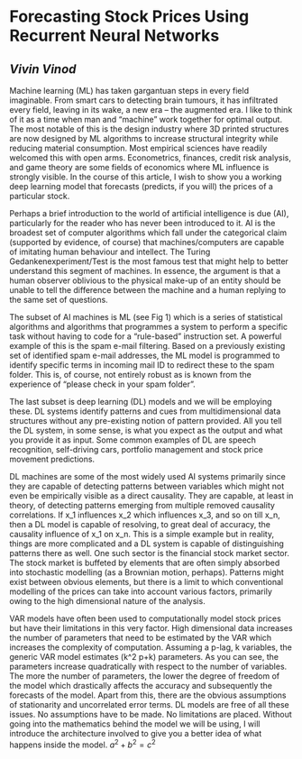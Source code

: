 # Forecasting Stock Prices Using Recurrent Neural Networks
## *Vivin Vinod*



Machine learning (ML) has taken gargantuan steps in every field imaginable. From smart cars to detecting brain tumours, it has infiltrated every field, leaving in its wake, a new era – the augmented era. I like to think of it as a time when man and “machine” work together for optimal output. The most notable of this is the design industry where 3D printed structures are now designed by ML algorithms to increase structural integrity while reducing material consumption. Most empirical sciences have readily welcomed this with open arms. Econometrics, finances, credit risk analysis, and game theory are some fields of economics where ML influence is strongly visible. In the course of this article, I wish to show you a working deep learning model that forecasts (predicts, if you will) the prices of a particular stock. 

Perhaps a brief introduction to the world of artificial intelligence is due (AI), particularly for the reader who has never been introduced to it. AI is the broadest set of computer algorithms which fall under the categorical claim (supported by evidence, of course) that machines/computers are capable of imitating human behaviour and intellect. The Turing Gedankenexperiment/Test is the most famous test that might help to better understand this segment of machines. In essence, the argument is that a human observer oblivious to the physical make-up of an entity should be unable to tell the difference between the machine and a human replying to the same set of questions. 

The subset of AI machines is ML (see Fig 1) which is a series of statistical algorithms and algorithms that programmes a system to perform a specific task without having to code for a “rule-based” instruction set. A powerful example of this is the spam e-mail filtering. Based on a previously existing set of identified spam e-mail addresses, the ML model is programmed to identify specific terms in incoming mail ID to redirect these to the spam folder. This is, of course, not entirely robust as is known from the experience of “please check in your spam folder”.

The last subset is deep learning (DL) models and we will be employing these. DL systems identify patterns and cues from multidimensional data structures without any pre-existing notion of pattern provided. All you tell the DL system, in some sense, is what you expect as the output and what you provide it as input. Some common examples of DL are speech recognition, self-driving cars, portfolio management and stock price movement predictions. 

DL machines are some of the most widely used AI systems primarily since they are capable of detecting patterns between variables which might not even be empirically visible as a direct causality. They are capable, at least in theory, of detecting patterns emerging from multiple removed causality correlations. If x_1 influences x_2 which influences x_3, and so on till x_n, then a DL model is capable of resolving, to great deal of accuracy, the causality influence of x_1 on x_n. This is a simple example but in reality, things are more complicated and a DL system is capable of distinguishing patterns there as well. One such sector is the financial stock market sector. The stock market is buffeted by elements that are often simply absorbed into stochastic modelling (as a Brownian motion, perhaps). Patterns might exist between obvious elements, but there is a limit to which conventional modelling of the prices can take into account various factors, primarily owing to the high dimensional nature of the analysis.

VAR models have often been used to computationally model stock prices but have their limitations in this very factor. High dimensional data increases the number of parameters that need to be estimated by the VAR which increases the complexity of computation. Assuming a p-lag, k variables, the generic VAR model estimates (k^2 p+k) parameters. As you can see, the parameters increase quadratically with respect to the number of variables. The more the number of parameters, the lower the degree of freedom  of the model which drastically affects the accuracy and subsequently the forecasts of the model. Apart from this, there are the obvious assumptions of stationarity and uncorrelated error terms. DL models are free of all these issues. No assumptions have to be made. No limitations are placed. Without going into the mathematics behind the model we will be using, I will introduce the architecture involved to give you a better idea of what happens inside the model. $`a^2+b^2=c^2`$
